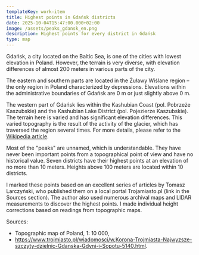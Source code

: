 ```yaml
---
templateKey: work-item
title: Highest points in Gdańsk districts
date: 2025-10-04T15:47:00.000+02:00
image: /assets/peaks_gdansk_en.png
description: Highest points for every district in Gdańsk
type: map
---
```

Gdańsk, a city located on the Baltic Sea, is one of the cities with lowest elevation in Poland. However, the terrain is very diverse, with elevation differences of almost 200 meters in various parts of the city.

The eastern and southern parts are located in the Żuławy Wiślane region – the only region in Poland characterized by depressions. Elevations within the administrative boundaries of Gdańsk are 0 m or just slightly above 0 m.

The western part of Gdańsk lies within the Kashubian Coast (pol. Pobrzeże Kaszubskie) and the Kashubian Lake District (pol. Pojezierze Kaszubskie). The terrain here is varied and has significant elevation differences. This varied topography is the result of the activity of the glacier, which has traversed the region several times. For more details, please refer to the  <a href="https://en.wikipedia.org/wiki/Weichselian_glaciation" target="_blank">Wikipedia article</a>.

Most of the "peaks" are unnamed, which is understandable. They have never been important points from a topographical point of view and have no historical value. Seven districts have their highest points at an elevation of no more than 10 meters. Heights above 100 meters are located within 10 districts.

I marked these points based on an excellent series of articles by Tomasz Larczyński, who published them on a local portal Trojamiasto.pl (link in the Sources section). The author also used numerous archival maps and LIDAR measurements to discover the highest points. I made individual height corrections based on readings from topographic maps.

Sources:
- Topographic map of Poland, 1: 10 000,
- https://www.trojmiasto.pl/wiadomosci/w,Korona-Trojmiasta-Najwyzsze-szczyty-dzielnic-Gdanska-Gdyni-i-Sopotu-5140.html.
